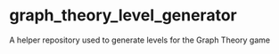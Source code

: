 # graph_theory_level_generator
A helper repository used to generate levels for the Graph Theory game
